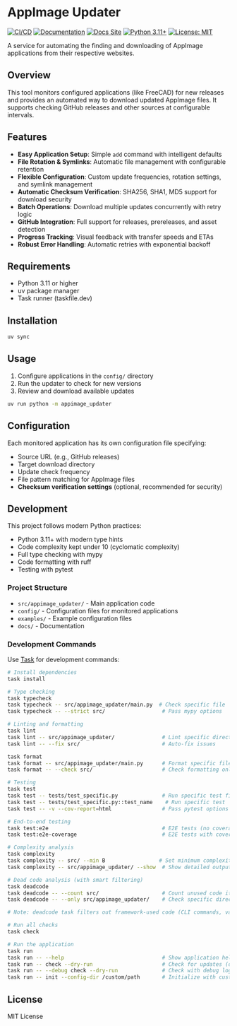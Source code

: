 # AppImage Updater

[![CI/CD](https://github.com/royw/appimage-updater/actions/workflows/ci.yml/badge.svg)](https://github.com/royw/appimage-updater/actions/workflows/ci.yml)
[![Documentation](https://github.com/royw/appimage-updater/actions/workflows/docs.yml/badge.svg)](https://github.com/royw/appimage-updater/actions/workflows/docs.yml)
[![Docs Site](https://img.shields.io/badge/docs-GitHub%20Pages-blue)](https://royw.github.io/appimage-updater/)
[![Python 3.11+](https://img.shields.io/badge/python-3.11+-blue.svg)](https://www.python.org/downloads/)
[![License: MIT](https://img.shields.io/badge/License-MIT-yellow.svg)](https://opensource.org/licenses/MIT)

A service for automating the finding and downloading of AppImage applications from their respective websites.

## Overview

This tool monitors configured applications (like FreeCAD) for new releases and provides an automated way to download updated AppImage files. It supports checking GitHub releases and other sources at configurable intervals.

## Features

- **Easy Application Setup**: Simple `add` command with intelligent defaults
- **File Rotation & Symlinks**: Automatic file management with configurable retention
- **Flexible Configuration**: Custom update frequencies, rotation settings, and symlink management
- **Automatic Checksum Verification**: SHA256, SHA1, MD5 support for download security
- **Batch Operations**: Download multiple updates concurrently with retry logic
- **GitHub Integration**: Full support for releases, prereleases, and asset detection
- **Progress Tracking**: Visual feedback with transfer speeds and ETAs
- **Robust Error Handling**: Automatic retries with exponential backoff

## Requirements

- Python 3.11 or higher
- uv package manager
- Task runner (taskfile.dev)

## Installation

```bash
uv sync
```

## Usage

1. Configure applications in the `config/` directory
2. Run the updater to check for new versions
3. Review and download available updates

```bash
uv run python -m appimage_updater
```

## Configuration

Each monitored application has its own configuration file specifying:
- Source URL (e.g., GitHub releases)
- Target download directory
- Update check frequency
- File pattern matching for AppImage files
- **Checksum verification settings** (optional, recommended for security)

## Development

This project follows modern Python practices:
- Python 3.11+ with modern type hints
- Code complexity kept under 10 (cyclomatic complexity)
- Full type checking with mypy
- Code formatting with ruff
- Testing with pytest

### Project Structure
- `src/appimage_updater/` - Main application code
- `config/` - Configuration files for monitored applications
- `examples/` - Example configuration files
- `docs/` - Documentation

### Development Commands

Use [Task](https://taskfile.dev) for development commands:

```bash
# Install dependencies
task install

# Type checking
task typecheck
task typecheck -- src/appimage_updater/main.py  # Check specific file
task typecheck -- --strict src/                  # Pass mypy options

# Linting and formatting
task lint
task lint -- src/appimage_updater/               # Lint specific directory
task lint -- --fix src/                          # Auto-fix issues

task format
task format -- src/appimage_updater/main.py      # Format specific file
task format -- --check src/                      # Check formatting only

# Testing
task test
task test -- tests/test_specific.py              # Run specific test file
task test -- tests/test_specific.py::test_name    # Run specific test
task test -- -v --cov-report=html                # Pass pytest options

# End-to-end testing
task test:e2e                                    # E2E tests (no coverage)
task test:e2e-coverage                           # E2E tests with coverage

# Complexity analysis
task complexity
task complexity -- src/ --min B                 # Set minimum complexity
task complexity -- src/appimage_updater/ --show  # Show detailed output

# Dead code analysis (with smart filtering)
task deadcode
task deadcode -- --count src/                    # Count unused code items
task deadcode -- --only src/appimage_updater/    # Check specific directory

# Note: deadcode task filters out framework-used code (CLI commands, validators, etc.)

# Run all checks
task check

# Run the application
task run
task run -- --help                               # Show application help
task run -- check --dry-run                      # Check for updates (dry run)
task run -- --debug check --dry-run              # Check with debug logging
task run -- init --config-dir /custom/path       # Initialize with custom config
```

## License

MIT License
